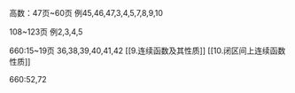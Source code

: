 高数：47页~60页
例45,46,47,3,4,5,7,8,9,10

108~123页
例2,3,4,5

660:15~19页
36,38,39,40,41,42
[[9.连续函数及其性质]]
[[10.闭区间上连续函数性质]]

660:52,72